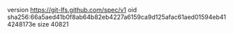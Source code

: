 version https://git-lfs.github.com/spec/v1
oid sha256:66a5aed41b0f8ab64b82eb4227a6159ca9d125afac61aed01594eb414248173e
size 40821

